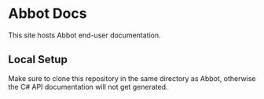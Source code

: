 # Abbot Docs

This site hosts Abbot end-user documentation.

## Local Setup

Make sure to clone this repository in the same directory as Abbot, otherwise the C# API documentation will not get generated.